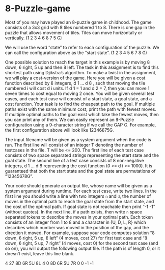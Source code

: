 # 8-Puzzle-game
Most of you may have played an 8-puzzle game in childhood. The game consists of a 3x3
grid with 8 tiles numbered 1 to 8. There is one gap in the puzzle that allows movement of tiles. Tiles can move
horizontally or vertically. (1 2 3 4 6 8 7 5 G)

We will use the word “state” to refer to each configuration of the puzzle. We can call the configuration above as the
“start state”. (1 2 3 4 5 6 7 8 G)

One possible solution to reach the target in this example is by moving 8 down, 6 right, 5 up and then 8 left. The task
in this assignment is to find this shortest path using Djikstra’s algorithm.
To make a twist in the assignment, we will play a cost-version of the game. Here you will be given a cost function
described by 8 integers, d 1 ... d 8 , such that moving the tile numbered i will cost d i units. If d 1 = 1 and d 2 = 7, then you
can move 1 seven times to cost equal to moving 2 once. You will be given several test cases, and each test case will
consist of a start state, a goal state, and a cost function. Your task is to find the cheapest path to the goal. If multiple
paths exist with the same minimum cost, print the path with fewest moves. If multiple optimal paths to the goal exist
which take the fewest moves, then you can print any of them.
We can easily represent an 8-Puzzle configuration using a 9-character string if we call the GAP G. For example, the first
configuration above will look like 12346875G.

The input filename will be given as a system argument when the code is run. The first line will consist of
an integer T denoting the number of testcases in the file. T will be <= 200.
The first line of each test case consists of two space separated strings representing the start state and the goal state.
The second line of a test case consists of 8 non-negative integers, d 1 ... d 8 representing the cost function (0 <= d i <=
1000). It is guaranteed that both the start state and the goal state are permutations of “12345678G”.

Your code should generate an output file, whose name will be given as a system argument during
runtime. For each test case, write two lines. In the first line you should write a line with two integers `n` and `d`, the
number of moves in the optimal path to reach the goal state from the start state, and the cost of the optimal path. If
goal state is not reachable then print “-1 -1” (without quotes).
In the next line, if a path exists, then write `n` space separated tokens to describe the moves in your optimal path.
Each token consists of an integer from 1 to 8 and a character in {U, D, L, R} which describes which number was moved
in the position of the gap, and the direction it moved. For example, suppose your code computes solution “8 down, 6
right, 5 up, 8 left” (4 moves, cost 27) for first test case and “8 down, 6 right, 5 up, 7 right” (4 moves, cost 0) for the
second test case (and so on), you will output the following output file. If the path is of length 0, or it doesn’t exist,
leave this line blank.

4 27
8D 6R 5U 8L
4 0
8D 6R 5U 7R
0 0
<blank line>
-1 -1
<blank line>
